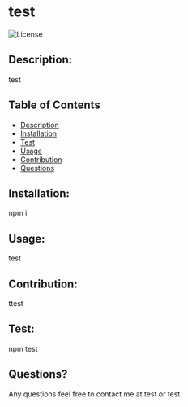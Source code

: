 
  # test

  ![License](https://img.shields.io/badge/License-MIT-blue.svg)

  ## Description:
  test

  ## Table of Contents
  * [Description](#description)
  * [Installation](#installation)
  * [Test](#test)
  * [Usage](#usage)
  * [Contribution](#contribution)
  * [Questions](#questions)

  ## Installation:
  npm i

  ## Usage:
  test

  ## Contribution:
  ttest

  ## Test:
  npm test

  ## Questions?
  Any questions feel free to contact me at test or test
  


